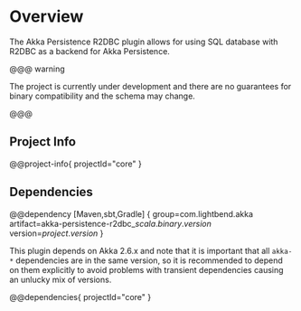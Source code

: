 # Overview

The Akka Persistence R2DBC plugin allows for using SQL database with R2DBC as a backend for Akka Persistence. 

@@@ warning

The project is currently under development and there are no guarantees for binary compatibility
and the schema may change.

@@@

## Project Info

@@project-info{ projectId="core" }

## Dependencies

@@dependency [Maven,sbt,Gradle] {
  group=com.lightbend.akka
  artifact=akka-persistence-r2dbc_$scala.binary.version$
  version=$project.version$
}

This plugin depends on Akka 2.6.x and note that it is important that all `akka-*` 
dependencies are in the same version, so it is recommended to depend on them explicitly to avoid problems 
with transient dependencies causing an unlucky mix of versions.

@@dependencies{ projectId="core" }


